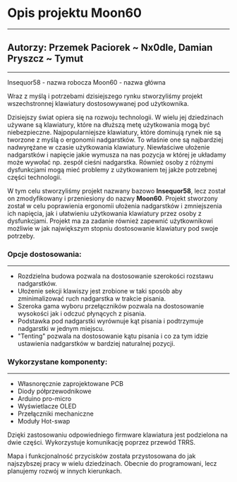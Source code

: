 # Opis projektu Moon60

---

## Autorzy: Przemek Paciorek ~ Nx0dle, Damian Pryszcz ~ Tymut

---
Insequor58 - nazwa robocza
Moon60 - nazwa główna

Wraz z myślą i potrzebami dzisiejszego rynku stworzyliśmy projekt wszechstronnej klawiatury dostosowywanej pod użytkownika.

Dzisiejszy świat opiera się na rozwoju technologii. W wielu jej dziedzinach używane są klawiatury, które na dłuższą metę użytkowania mogą być niebezpieczne. Najpopularniejsze klawiatury, które dominują rynek nie są tworzone z myślą o ergonomii nadgarstków. To właśnie one są najbardziej nadwyrężane w czasie użytkowania klawiatury. Niewłaściwe ułożenie nadgarstków i napięcie jakie wymusza na nas pozycja w której je układamy może wywołać np. zespół cieśni nadgarstka. Również osoby z różnymi dysfunkcjami mogą mieć problemy z użytkowaniem tej jakże potrzebnej części technologii.

W tym celu stworzyliśmy projekt nazwany bazowo **Insequor58**, lecz został on zmodyfikowany i przeniesiony do nazwy **Moon60**. Projekt stworzony został w celu poprawienia ergonomii ułożenia nadgarstków i zmniejszenia ich napięcia, jak i ułatwieniu użytkowania klawiatury przez osoby z dysfunkcjami. Projekt ma za zadanie również zapewnić użytkownikowi możliwie w jak największym stopniu dostosowanie klawiatury pod swoje potrzeby.

### Opcje dostosowania:

---

- Rozdzielna budowa pozwala na dostosowanie szerokości rozstawu nadgarstków.
- Ułożenie sekcji klawiszy jest zrobione w taki sposób aby zminimalizować ruch nadgarstka w trakcie pisania.
- Szeroka gama wyboru przełączników pozwala na dostosowanie wysokości jak i odczuć płynących z pisania.
- Podstawka pod nadgarstki wyrównuje kąt pisania i podtrzymuje nadgarstki w jednym miejscu.
- "Tenting" pozwala na dostosowanie kątu pisania i co za tym idzie ustawienia nadgarstków w bardziej naturalnej pozycji.

### Wykorzystane komponenty:

---

- Własnoręcznie zaprojektowane PCB
- Diody półprzewodnikowe
- Arduino pro-micro
- Wyświetlacze OLED
- Przełączniki mechaniczne
- Moduły Hot-swap

Dzięki zastosowaniu odpowiedniego firmware klawiatura jest podzielona na dwie części. Wykorzystuje komunikację poprzez przewód TRRS.

Mapa i funkcjonalność przycisków została przystosowana do jak najszybszej pracy w wielu dziedzinach. Obecnie do programowani, lecz planujemy rozwój w innych kierunkach.
